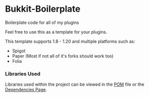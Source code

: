 # Bukkit-Boilerplate
Boilerplate code for all of my plugins

Feel free to use this as a template for your plugins.

This template supports 1.8 - 1.20 and multiple platforms such as:
- Spigot
- Paper (Most if not all of it's forks should work too)
- Folia

### Libraries Used
Libraries used within the project can be viewed in the [POM](pom.xml) file or the [Dependencies Page](https://github.com/RefracDevelopment/Bukkit-Boilerplate/network/dependencies).

